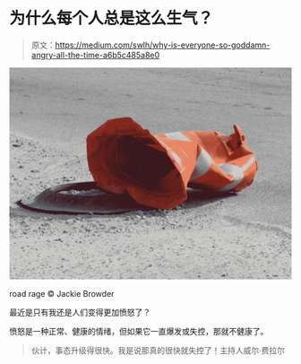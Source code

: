 # 为什么每个人总是这么生气？

> 原文：<https://medium.com/swlh/why-is-everyone-so-goddamn-angry-all-the-time-a6b5c485a8e0>

![](img/1be9ad1b9a1f9d29fa57f209944796f6.png)

road rage © Jackie Browder

最近是只有我还是人们变得更加愤怒了？

愤怒是一种正常、健康的情绪，但如果它一直爆发或失控，那就不健康了。

> 伙计，事态升级得很快。我是说那真的很快就失控了！主持人威尔·费拉尔